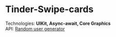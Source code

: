 # Tinder-Swipe-cards
Technologies: **UIKit, Async-await, Core Graphics**
<br>
API: <a href="https://randomuser.me" target="_blank">Random user generator</a>
